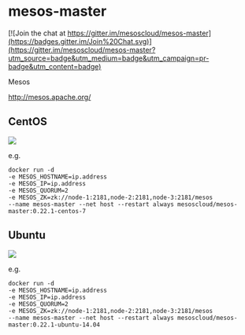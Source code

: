 # mesos-master

[![Join the chat at https://gitter.im/mesoscloud/mesos-master](https://badges.gitter.im/Join%20Chat.svg)](https://gitter.im/mesoscloud/mesos-master?utm_source=badge&utm_medium=badge&utm_campaign=pr-badge&utm_content=badge)

Mesos

http://mesos.apache.org/

## CentOS

[![](https://badge.imagelayers.io/mesoscloud/mesos-master:0.22.1-centos-7.svg)](https://imagelayers.io/?images=mesoscloud/mesos-master:0.22.1-centos-7)

e.g.

```
docker run -d
-e MESOS_HOSTNAME=ip.address
-e MESOS_IP=ip.address
-e MESOS_QUORUM=2
-e MESOS_ZK=zk://node-1:2181,node-2:2181,node-3:2181/mesos
--name mesos-master --net host --restart always mesoscloud/mesos-master:0.22.1-centos-7
```

## Ubuntu

[![](https://badge.imagelayers.io/mesoscloud/mesos-master:0.22.1-ubuntu-14.04.svg)](https://imagelayers.io/?images=mesoscloud/mesos-master:0.22.1-ubuntu-14.04)

e.g.

```
docker run -d
-e MESOS_HOSTNAME=ip.address
-e MESOS_IP=ip.address
-e MESOS_QUORUM=2
-e MESOS_ZK=zk://node-1:2181,node-2:2181,node-3:2181/mesos
--name mesos-master --net host --restart always mesoscloud/mesos-master:0.22.1-ubuntu-14.04
```
